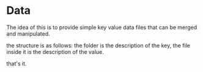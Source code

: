 Data
====

The idea of this is to provide simple key value data files that can be merged
and manipulated.

the structure is as follows: the folder is the description of the key, the file
inside it is the description of the value.

that's it.
